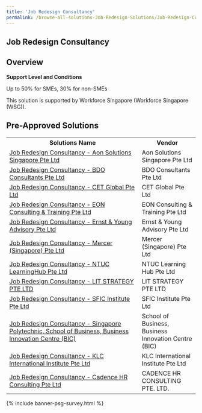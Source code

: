 ```yaml
---
title: 'Job Redesign Consultancy'
permalink: /browse-all-solutions-Job-Redesign-Solutions/Job-Redesign-Consultancy
---
```


## Job Redesign Consultancy
## Overview

**Support Level and Conditions**

Up to 50% for SMEs, 30% for non-SMEs

This solution is supported by Workforce Singapore (Workforce Singapore (WSG)).

## Pre-Approved Solutions

<table>
<tr>
<th style='width: auto;'><b>Solutions Name</b></th>
<th style='width: 30%;'><b>Vendor</b></th>
</tr>
<tr>
<td><a href='/productivity-solutions-grant/solutionrepo/198901141D-Job-Rdsgn-CST-Aon-SLNs-SG-PL-G' target='_blank'>Job Redesign Consultancy - Aon Solutions Singapore Pte Ltd</a><br></td>
<td>Aon Solutions Singapore Pte Ltd</td>
</tr>
<tr>
<td><a href='/productivity-solutions-grant/solutionrepo/199806356D-Job-Rdsgn-CST-BDO-Consultnts-PL-G' target='_blank'>Job Redesign Consultancy - BDO Consultants Pte Ltd</a><br></td>
<td>BDO Consultants Pte Ltd</td>
</tr>
<tr>
<td><a href='/productivity-solutions-grant/solutionrepo/201404397W-Job-Rdsgn-CST-CET-Globl-PL-G' target='_blank'>Job Redesign Consultancy - CET Global Pte Ltd</a><br></td>
<td>CET Global Pte Ltd</td>
</tr>
<tr>
<td><a href='/productivity-solutions-grant/solutionrepo/201301501N-Job-Rdsgn-CST-EON-CST-&-Trnng-PL-G' target='_blank'>Job Redesign Consultancy - EON Consulting & Training Pte Ltd</a><br></td>
<td>EON Consulting & Training Pte Ltd</td>
</tr>
<tr>
<td><a href='/productivity-solutions-grant/solutionrepo/198905395E-Job-Rdsgn-CST-Ernst-&-Young-Advsory-PL-G' target='_blank'>Job Redesign Consultancy - Ernst & Young Advisory Pte Ltd</a><br></td>
<td>Ernst & Young Advisory Pte Ltd</td>
</tr>
<tr>
<td><a href='/productivity-solutions-grant/solutionrepo/197802499E-Job-Rdsgn-CST-Mrcr-SG-PL-G' target='_blank'>Job Redesign Consultancy - Mercer (Singapore) Pte Ltd</a><br></td>
<td>Mercer (Singapore) Pte Ltd</td>
</tr>
<tr>
<td><a href='/productivity-solutions-grant/solutionrepo/200409359E-Job-Rdsgn-CST-NTUC-LrnngHub-PL-G' target='_blank'>Job Redesign Consultancy - NTUC LearningHub Pte Ltd</a><br></td>
<td>NTUC Learning Hub Pte Ltd</td>
</tr>
<tr>
<td><a href='/productivity-solutions-grant/solutionrepo/201822025C-Job-Rdsgn-CST-LIT-STRATEGY-PL-G' target='_blank'>Job Redesign Consultancy - LIT STRATEGY PTE LTD</a><br></td>
<td>LIT STRATEGY PTE LTD</td>
</tr>
<tr>
<td><a href='/productivity-solutions-grant/solutionrepo/201022988M-Job-Rdsgn-CST-SFIC-Insttut-PL-G' target='_blank'>Job Redesign Consultancy - SFIC Institute Pte Ltd</a><br></td>
<td>SFIC Institute Pte Ltd</td>
</tr>
<tr>
<td><a href='/productivity-solutions-grant/solutionrepo/T08GB0056A-Job-Rdsgn-CST-SPSOBBIC-G' target='_blank'>Job Redesign Consultancy - Singapore Polytechnic, School of Business, Business Innovation Centre (BIC)</a><br></td>
<td>School of Business, Business Innovation Centre (BIC)</td>
</tr>
<tr>
<td><a href='/productivity-solutions-grant/solutionrepo/201003423H-Job-Rdsgn-CST-KLC-Intrntonl-Insttut-PL-G' target='_blank'>Job Redesign Consultancy - KLC International Institute Pte Ltd</a><br></td>
<td>KLC International Institute Pte Ltd</td>
</tr>
<tr>
<td><a href='/productivity-solutions-grant/solutionrepo/202411311E-Job-Rdsgn-CST-Cdnc-HR-CST-PL-G' target='_blank'>Job Redesign Consultancy - Cadence HR Consulting Pte Ltd</a><br></td>
<td>CADENCE HR CONSULTING PTE. LTD. </td>
</tr>
</table>

{% include banner-psg-survey.html %}
